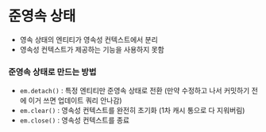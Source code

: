 # 준영속 상태

- 영속 상태의 엔티티가 영속성 컨텍스트에서 분리
- 영속성 컨텍스트가 제공하는 기능을 사용하지 못함


### 준영속 상태로 만드는 방법
- `em.detach()` : 특정 엔티티만 준영속 상태로 전환 (만약 수정하고 나서 커밋하기 전에 이거 쓰면 업데이트 쿼리 안나감)
- `em.clear()` : 영속성 컨텍스트를 완전히 초기화 (1차 캐시 통으로 다 지워버림)
- `em.close()` : 영속성 컨텍스트를 종료
